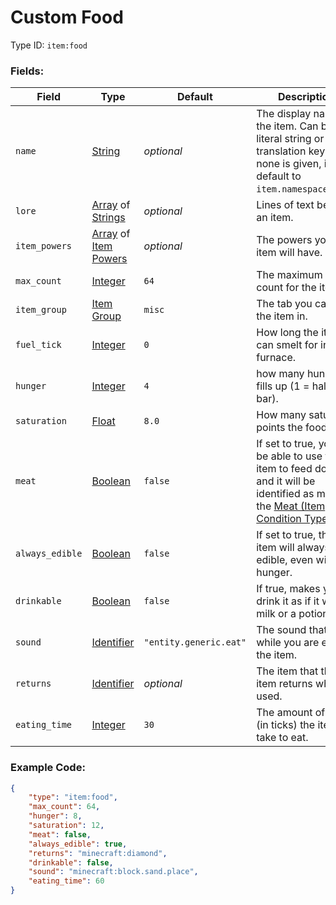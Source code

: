# Custom Food

Type ID: `item:food`

### Fields:

   Field   | Type | Default | Description
-----------|------|---------|-------------
`name` | [String](../data_types/string.md) | *optional* | The display name of the item. Can be a literal string or a translation key. If none is given, it'll default to `item.namespace.path`.
`lore` | [Array](../data_types/array.md) of [Strings](../data_types/string.md) | *optional* | Lines of text below an item.
`item_powers` | [Array](../data_types/array.md) of [Item Powers](../data_types/item_power.md) | *optional* | The powers your item will have.
`max_count` | [Integer](../data_types/integer.md) | `64` | The maximum stack count for the item.
`item_group`| [Item Group](../data_types/item_groups.md) | `misc` | The tab you can find the item in.
`fuel_tick` | [Integer](../data_types/integer.md) | `0` | How long the item can smelt for in a furnace.
`hunger` | [Integer](../data_types/integer.md) | `4` | how many hunger it fills up (1 = half a bar).
`saturation` | [Float](../data_types/float.md) | `8.0` | How many saturation points the food fills.
`meat` | [Boolean](../data_types/boolean.md) | `false` | If set to true, you'll be able to use this item to feed dogs, and it will be identified as meat by the [Meat (Item Condition Type)](https://origins.readthedocs.io/en/latest/types/item_condition_types/meat).
`always_edible` | [Boolean](../data_types/boolean.md) | `false` | If set to true, this item will always be edible, even with full hunger.
`drinkable` | [Boolean](../data_types/boolean.md) | `false` | If true, makes you drink it as if it was milk or a potion.
`sound` | [Identifier](../data_types/identifier.md) | `"entity.generic.eat"` | The sound that plays while you are eating the item.
`returns` | [Identifier](../data_types/identifier.md) | *optional* | The item that this item returns when used.
`eating_time` | [Integer](../data_types/integer.md) | `30` | The amount of time (in ticks) the item will take to eat.

### Example Code:

```json
{
    "type": "item:food",
    "max_count": 64,
    "hunger": 8,
    "saturation": 12,
    "meat": false,
    "always_edible": true,
    "returns": "minecraft:diamond",
    "drinkable": false,
    "sound": "minecraft:block.sand.place",
    "eating_time": 60
}
```
